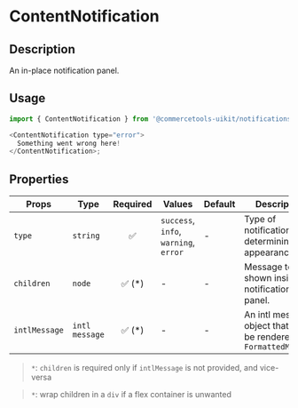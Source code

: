 # ContentNotification

## Description

An in-place notification panel.

## Usage

```js
import { ContentNotification } from '@commercetools-uikit/notifications';

<ContentNotification type="error">
  Something went wrong here!
</ContentNotification>;
```

## Properties

| Props         | Type           | Required | Values                                | Default | Description                                                          |
| ------------- | -------------- | :------: | ------------------------------------- | ------- | -------------------------------------------------------------------- |
| `type`        | `string`       |    ✅    | `success`, `info`, `warning`, `error` | -       | Type of notification, determining its appearance.                    |  |
| `children`    | `node`         | ✅ (\*)  | -                                     | -       | Message to be shown inside a notification panel.                     |
| `intlMessage` | `intl message` | ✅ (\*)  | -                                     | -       | An intl message object that will be rendered with `FormattedMessage` |

> `*`: `children` is required only if `intlMessage` is not provided, and vice-versa

> `*`: wrap children in a `div` if a flex container is unwanted
